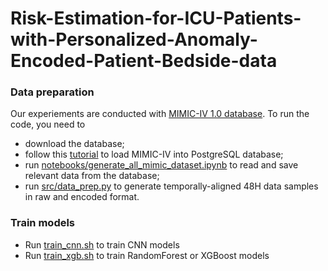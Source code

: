 # Risk-Estimation-for-ICU-Patients-with-Personalized-Anomaly-Encoded-Patient-Bedside-data


### Data preparation
Our experiements are conducted with [MIMIC-IV 1.0 database](https://physionet.org/content/mimiciv/1.0/).
To run the code, you need to
- download the database;
- follow this [tutorial](https://github.com/MIT-LCP/mimic-code/tree/main/mimic-iv/buildmimic/postgres) to load MIMIC-IV into PostgreSQL database;
- run [notebooks/generate_all_mimic_dataset.ipynb](https://github.com/KaiWU17TUM/Risk-Estimation-for-ICU-Patients-with-Personalized-Anomaly-Encoded-Patient-Bedside-data/blob/main/notebooks/generate_all_mimic_dataset.ipynb) to read and save relevant data from the database;
- run [src/data_prep.py](https://github.com/KaiWU17TUM/Risk-Estimation-for-ICU-Patients-with-Personalized-Anomaly-Encoded-Patient-Bedside-data/blob/main/src/data_prep.py) to generate temporally-aligned 48H data samples in raw and encoded format.


### Train models
- Run [train_cnn.sh](https://github.com/KaiWU17TUM/Risk-Estimation-for-ICU-Patients-with-Personalized-Anomaly-Encoded-Patient-Bedside-data/blob/main/train_cnn.sh) to train CNN models
- Run [train_xgb.sh](https://github.com/KaiWU17TUM/Risk-Estimation-for-ICU-Patients-with-Personalized-Anomaly-Encoded-Patient-Bedside-data/blob/main/train_xgb.sh) to train RandomForest or XGBoost models
